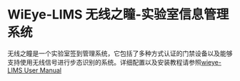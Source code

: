 # WiEye-LIMS 无线之瞳-实验室信息管理系统

无线之瞳是一个实验室签到管理系统，它包括了多种方式认证的门禁设备以及能够支持使用无线信号进行步态识别的系统。详细配置以及安装教程请参照[wieye-LIMS User Manual](./WiEye-LIMS_USER_Manual.md)
